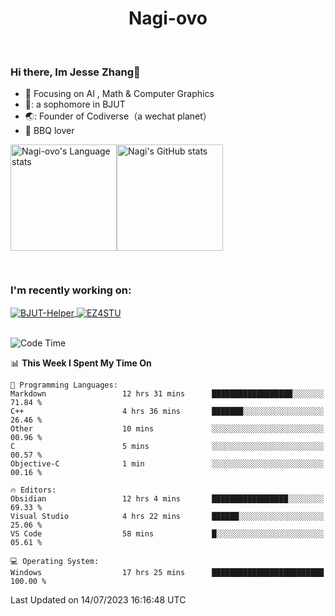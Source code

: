 

<!--
**Nagi-ovo/Nagi-ovo** is a ✨ _special_ ✨ repository because its `README.md` (this file) appears on your GitHub profile.

Here are some ideas to get you started:

- 🔭 I’m currently working on ...
- 🌱 I’m currently learning ...
- 👯 I’m looking to collaborate on ...
- 🤔 I’m looking for help with ...
- 💬 Ask me about ...
- 📫 How to reach me: ...
- 😄 Pronouns: ...
- ⚡ Fun fact: ...
-->
<h1 align="center">Nagi-ovo</h3>


<br />

 ### Hi there, Im Jesse Zhang👋
- :orange_book: Focusing on AI , Math & Computer Graphics
- 🔬: a sophomore in BJUT
- 🌏: Founder of Codiverse（a wechat planet）
- :meat_on_bone: BBQ lover

<div style="display:flex; flex-wrap:wrap; height: 200px;">
  <img height="170" src="https://github-readme-stats-git-main-nagi-ovo.vercel.app/api/top-langs/?username=Nagi-ovo&hide=css,scss,html,java,typescript&layout=compact&card_width=345&card_height=400" alt="Nagi-ovo's Language stats">
  <img height="170" src="https://github-readme-stats-git-main-nagi-ovo.vercel.app/api?username=Nagi-ovo&show_icons=true&theme=radical" alt="Nagi's GitHub stats">
</div>

### I'm recently working on:</a>

 <div>
<a href="https://github.com/Open-BJUT/BJUT-Helper">
  <img align="center" src="https://github-readme-stats-git-main-nagi-ovo.vercel.app/api/pin/?username=Nagi-ovo&repo=BJUT-Helper" alt="BJUT-Helper">
</a>
<a href="https://github.com/Nagi-ovo/EZ4STU">
  <img align="center" src="https://github-readme-stats-git-main-nagi-ovo.vercel.app/api/pin/?username=Nagi-ovo&repo=EZ4STU" alt="EZ4STU">
</a>  
</div>

<br />

<!--START_SECTION:waka-->
![Code Time](http://img.shields.io/badge/Code%20Time-93%20hrs%2045%20mins-blue)

📊 **This Week I Spent My Time On** 

```text
💬 Programming Languages: 
Markdown                 12 hrs 31 mins      ██████████████████░░░░░░░   71.84 % 
C++                      4 hrs 36 mins       ███████░░░░░░░░░░░░░░░░░░   26.46 % 
Other                    10 mins             ░░░░░░░░░░░░░░░░░░░░░░░░░   00.96 % 
C                        5 mins              ░░░░░░░░░░░░░░░░░░░░░░░░░   00.57 % 
Objective-C              1 min               ░░░░░░░░░░░░░░░░░░░░░░░░░   00.16 % 

🔥 Editors: 
Obsidian                 12 hrs 4 mins       █████████████████░░░░░░░░   69.33 % 
Visual Studio            4 hrs 22 mins       ██████░░░░░░░░░░░░░░░░░░░   25.06 % 
VS Code                  58 mins             █░░░░░░░░░░░░░░░░░░░░░░░░   05.61 % 

💻 Operating System: 
Windows                  17 hrs 25 mins      █████████████████████████   100.00 % 
```


 Last Updated on 14/07/2023 16:16:48 UTC
<!--END_SECTION:waka-->



